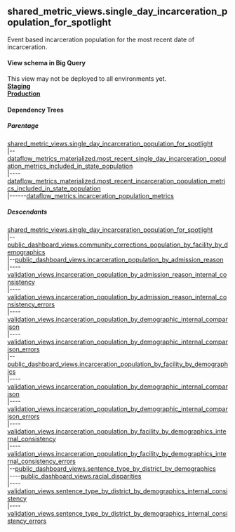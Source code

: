 ## shared_metric_views.single_day_incarceration_population_for_spotlight
Event based incarceration population for the most recent date of incarceration.

#### View schema in Big Query
This view may not be deployed to all environments yet.<br/>
[**Staging**](https://console.cloud.google.com/bigquery?pli=1&p=recidiviz-staging&page=table&project=recidiviz-staging&d=shared_metric_views&t=single_day_incarceration_population_for_spotlight)
<br/>
[**Production**](https://console.cloud.google.com/bigquery?pli=1&p=recidiviz-123&page=table&project=recidiviz-123&d=shared_metric_views&t=single_day_incarceration_population_for_spotlight)
<br/>

#### Dependency Trees

##### Parentage
[shared_metric_views.single_day_incarceration_population_for_spotlight](../shared_metric_views/single_day_incarceration_population_for_spotlight.md) <br/>
|--[dataflow_metrics_materialized.most_recent_single_day_incarceration_population_metrics_included_in_state_population](../dataflow_metrics_materialized/most_recent_single_day_incarceration_population_metrics_included_in_state_population.md) <br/>
|----[dataflow_metrics_materialized.most_recent_incarceration_population_metrics_included_in_state_population](../dataflow_metrics_materialized/most_recent_incarceration_population_metrics_included_in_state_population.md) <br/>
|------[dataflow_metrics.incarceration_population_metrics](../../metrics/incarceration/incarceration_population_metrics.md) <br/>


##### Descendants
[shared_metric_views.single_day_incarceration_population_for_spotlight](../shared_metric_views/single_day_incarceration_population_for_spotlight.md) <br/>
|--[public_dashboard_views.community_corrections_population_by_facility_by_demographics](../public_dashboard_views/community_corrections_population_by_facility_by_demographics.md) <br/>
|--[public_dashboard_views.incarceration_population_by_admission_reason](../public_dashboard_views/incarceration_population_by_admission_reason.md) <br/>
|----[validation_views.incarceration_population_by_admission_reason_internal_consistency](../validation_views/incarceration_population_by_admission_reason_internal_consistency.md) <br/>
|----[validation_views.incarceration_population_by_admission_reason_internal_consistency_errors](../validation_views/incarceration_population_by_admission_reason_internal_consistency_errors.md) <br/>
|----[validation_views.incarceration_population_by_demographic_internal_comparison](../validation_views/incarceration_population_by_demographic_internal_comparison.md) <br/>
|----[validation_views.incarceration_population_by_demographic_internal_comparison_errors](../validation_views/incarceration_population_by_demographic_internal_comparison_errors.md) <br/>
|--[public_dashboard_views.incarceration_population_by_facility_by_demographics](../public_dashboard_views/incarceration_population_by_facility_by_demographics.md) <br/>
|----[validation_views.incarceration_population_by_demographic_internal_comparison](../validation_views/incarceration_population_by_demographic_internal_comparison.md) <br/>
|----[validation_views.incarceration_population_by_demographic_internal_comparison_errors](../validation_views/incarceration_population_by_demographic_internal_comparison_errors.md) <br/>
|----[validation_views.incarceration_population_by_facility_by_demographics_internal_consistency](../validation_views/incarceration_population_by_facility_by_demographics_internal_consistency.md) <br/>
|----[validation_views.incarceration_population_by_facility_by_demographics_internal_consistency_errors](../validation_views/incarceration_population_by_facility_by_demographics_internal_consistency_errors.md) <br/>
|--[public_dashboard_views.sentence_type_by_district_by_demographics](../public_dashboard_views/sentence_type_by_district_by_demographics.md) <br/>
|----[public_dashboard_views.racial_disparities](../public_dashboard_views/racial_disparities.md) <br/>
|----[validation_views.sentence_type_by_district_by_demographics_internal_consistency](../validation_views/sentence_type_by_district_by_demographics_internal_consistency.md) <br/>
|----[validation_views.sentence_type_by_district_by_demographics_internal_consistency_errors](../validation_views/sentence_type_by_district_by_demographics_internal_consistency_errors.md) <br/>


